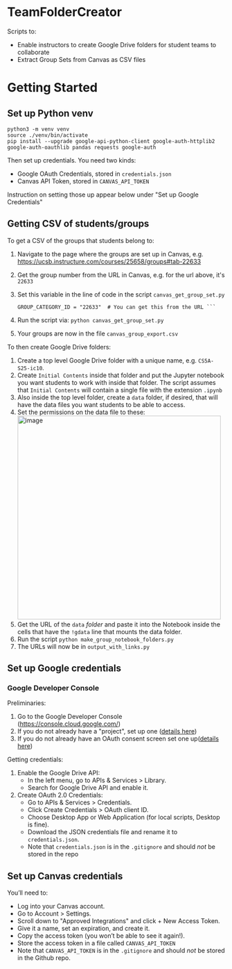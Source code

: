 # TeamFolderCreator

Scripts to:
* Enable instructors to create Google Drive folders for student teams to collaborate
* Extract Group Sets from Canvas as CSV files


# Getting Started

## Set up Python venv

```
python3 -m venv venv
source ./venv/bin/activate
pip install --upgrade google-api-python-client google-auth-httplib2 google-auth-oauthlib pandas requests google-auth  
```

Then set up credentials.  You need two kinds:
* Google OAuth Credentials, stored in `credentials.json`
* Canvas API Token, stored in `CANVAS_API_TOKEN`

Instruction on setting those up appear below under "Set up Google Credentials"

## Getting CSV of students/groups

To get a CSV of the groups that students belong to:

1. Navigate to the page where the groups are set up in Canvas, e.g. <https://ucsb.instructure.com/courses/25658/groups#tab-22633>
2. Get the group number from the URL in Canvas, e.g. for the url above, it's `22633`
3. Set this variable in the line of code in the script `canvas_get_group_set.py`

   ```
   GROUP_CATEGORY_ID = "22633"  # You can get this from the URL ```
4. Run the script via: `python canvas_get_group_set.py`
5. Your groups are now in the file `canvas_group_export.csv`

To then create Google Drive folders:

1. Create a top level Google Drive folder with a unique name, e.g. `CS5A-S25-ic10`.  
2. Create `Initial Contents` inside that folder and put the Jupyter notebook you want students to work with inside that folder.  The script assumes that `Initial Contents` will contain a single file with the extension `.ipynb`
3. Also inside the top level folder, create a `data` folder, if desired, that will have the data files you want students to be able to access.
4. Set the permissions on the data file to these:
   <img width="469" alt="image" src="https://github.com/user-attachments/assets/aa662e12-6495-43a6-8524-8b4b6fa9ce3f" />
5. Get the URL of the `data` *folder* and paste it into the Notebook inside the cells that have the `!gdata` line that mounts the data folder.
6. Run the script `python make_group_notebook_folders.py`
7. The URLs will now be in `output_with_links.py`


## Set up Google credentials

### Google Developer Console

Preliminaries:

1. Go to the Google Developer Console (<https://console.cloud.google.com/>)
1. If you do not already have a "project", set up one  ([details here](https://ucsb-cs156.github.io/topics/oauth/google_create_developer_project.html)) 
1. If you do not already have an OAuth consent screen set one up([details here](https://ucsb-cs156.github.io/topics/oauth/google_oauth_consent_screen.html))

Getting credentials:

1. Enable the Google Drive API:
    * In the left menu, go to APIs & Services > Library.
    * Search for Google Drive API and enable it.
2. Create OAuth 2.0 Credentials:
    * Go to APIs & Services > Credentials.
    * Click Create Credentials > OAuth client ID.
    * Choose Desktop App or Web Application (for local scripts, Desktop is fine).
    * Download the JSON credentials file and rename it to `credentials.json`.
    * Note that `credentials.json` is in the `.gitignore` and should *not* be stored in the repo

## Set up Canvas credentials

You’ll need to:
* Log into your Canvas account.
* Go to Account > Settings.
* Scroll down to "Approved Integrations" and click + New Access Token.
* Give it a name, set an expiration, and create it.
* Copy the access token (you won’t be able to see it again!).
* Store the access token in a file called `CANVAS_API_TOKEN`
* Note that `CANVAS_API_TOKEN` is in the `.gitignore` and should *not* be stored in the Github repo.


